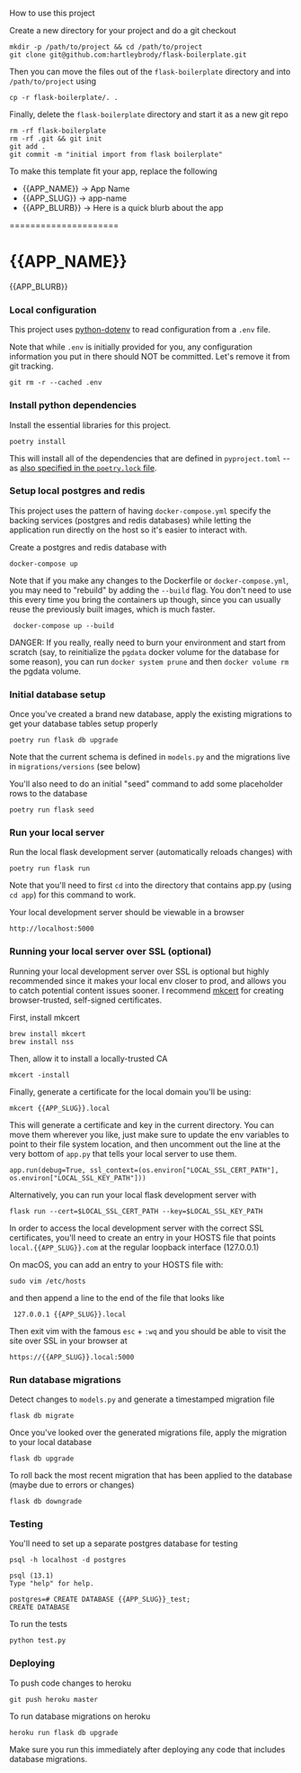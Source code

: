 How to use this project

Create a new directory for your project and do a git checkout

    mkdir -p /path/to/project && cd /path/to/project
    git clone git@github.com:hartleybrody/flask-boilerplate.git

Then you can move the files out of the `flask-boilerplate` directory and into `/path/to/project` using

    cp -r flask-boilerplate/. .

Finally, delete the `flask-boilerplate` directory and start it as a new git repo

    rm -rf flask-boilerplate
    rm -rf .git && git init
    git add .
    git commit -m "initial import from flask boilerplate"

To make this template fit your app, replace the following

 * {{APP_NAME}} -> App Name
 * {{APP_SLUG}} -> app-name
 * {{APP_BLURB}} -> Here is a quick blurb about the app

=====================

# {{APP_NAME}}
{{APP_BLURB}}

### Local configuration
This project uses [python-dotenv](https://github.com/theskumar/python-dotenv) to read configuration from a `.env` file.

Note that while `.env` is initially provided for you, any configuration information you put in there should NOT be committed. Let's remove it from git tracking.

    git rm -r --cached .env

### Install python dependencies
Install the essential libraries for this project.

    poetry install

This will install all of the dependencies that are defined in `pyproject.toml` -- as [also specified in the `poetry.lock` file](https://python-poetry.org/docs/basic-usage/#commit-your-poetrylock-file-to-version-control).

### Setup local postgres and redis
This project uses the pattern of having `docker-compose.yml` specify the backing services (postgres and redis databases) while letting the application run directly on the host so it's easier to interact with.

Create a postgres and redis database with

    docker-compose up

Note that if you make any changes to the Dockerfile or `docker-compose.yml`, you may need to "rebuild" by adding the `--build` flag. You don't need to use this every time you bring the containers up though, since you can usually reuse the previously built images, which is much faster.

     docker-compose up --build

DANGER: If you really, really need to burn your environment and start from scratch (say, to reinitialize the `pgdata` docker volume for the database for some reason), you can run `docker system prune` and then `docker volume rm` the pgdata volume.


### Initial database setup
Once you've created a brand new database, apply the existing migrations to get your database tables setup properly

    poetry run flask db upgrade

Note that the current schema is defined in `models.py` and the migrations live in `migrations/versions` (see below)

You'll also need to do an initial "seed" command to add some placeholder rows to the database

    poetry run flask seed

### Run your local server
Run the local flask development server (automatically reloads changes) with

    poetry run flask run

Note that you'll need to first `cd` into the directory that contains app.py (using `cd app`) for this command to work.

Your local development server should be viewable in a browser

    http://localhost:5000

### Running your local server over SSL (optional)
Running your local development server over SSL is optional but highly recommended since it makes your local env closer to prod, and allows you to catch potential content issues sooner. I recommend [mkcert](https://blog.filippo.io/mkcert-valid-https-certificates-for-localhost/) for creating browser-trusted, self-signed certificates.

First, install mkcert

    brew install mkcert
    brew install nss

Then, allow it to install a locally-trusted CA

    mkcert -install

Finally, generate a certificate for the local domain you'll be using:

    mkcert {{APP_SLUG}}.local

This will generate a certificate and key in the current directory. You can move them wherever you like, just make sure to update the env variables to point to their file system location, and then uncomment out the line at the very bottom of `app.py` that tells your local server to use them.

    app.run(debug=True, ssl_context=(os.environ["LOCAL_SSL_CERT_PATH"], os.environ["LOCAL_SSL_KEY_PATH"]))

Alternatively, you can run your local flask development server with

    flask run --cert=$LOCAL_SSL_CERT_PATH --key=$LOCAL_SSL_KEY_PATH

In order to access the local development server with the correct SSL certificates, you'll need to create an entry in your HOSTS file that points `local.{{APP_SLUG}}.com` at the regular loopback interface (127.0.0.1)

On macOS, you can add an entry to your HOSTS file with:

    sudo vim /etc/hosts

and then append a line to the end of the file that looks like

     127.0.0.1 {{APP_SLUG}}.local

Then exit vim with the famous `esc` + `:wq` and you should be able to visit the site over SSL in your browser at

    https://{{APP_SLUG}}.local:5000


### Run database migrations
Detect changes to `models.py` and generate a timestamped migration file

    flask db migrate

Once you've looked over the generated migrations file, apply the migration to your local database

    flask db upgrade

To roll back the most recent migration that has been applied to the database (maybe due to errors or changes)

    flask db downgrade

### Testing
You'll need to set up a separate postgres database for testing

    psql -h localhost -d postgres

    psql (13.1)
    Type "help" for help.

    postgres=# CREATE DATABASE {{APP_SLUG}}_test;
    CREATE DATABASE

To run the tests

    python test.py


### Deploying
To push code changes to heroku

    git push heroku master

To run database migrations on heroku

    heroku run flask db upgrade

Make sure you run this immediately after deploying any code that includes database migrations.